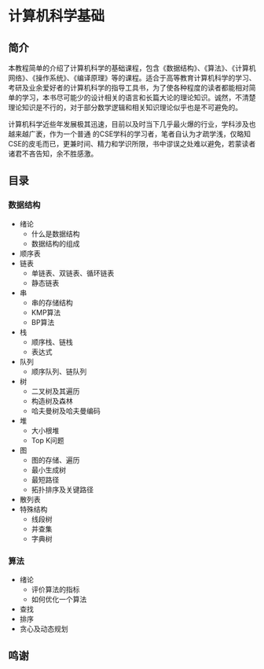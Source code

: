 # 计算机科学基础

## 简介

本教程简单的介绍了计算机科学的基础课程，包含《数据结构》、《算法》、《计算机网络》、《操作系统》、《编译原理》等的课程。适合于高等教育计算机科学的学习、考研及业余爱好者的计算机科学的指导工具书，为了使各种程度的读者都能相对简单的学习，本书尽可能少的设计相关的语言和长篇大论的理论知识。诚然，不清楚理论知识是不行的，对于部分数学逻辑和相关知识理论似乎也是不可避免的。            

计算机科学近些年发展极其迅速，目前以及时当下几乎最火爆的行业，学科涉及也越来越广袤，作为一个普通
的CSE学科的学习者，笔者自认为才疏学浅，仅略知CSE的皮毛而已，更兼时间、精力和学识所限，书中谬误之处难以避免，若蒙读者诸君不吝告知，余不胜感激。

## 目录

### 数据结构

- 绪论
  - 什么是数据结构
  - 数据结构的组成
- 顺序表
- 链表
  - 单链表、双链表、循环链表
  - 静态链表
- 串
  - 串的存储结构
  - KMP算法
  - BP算法
- 栈
  - 顺序栈、链栈
  - 表达式
- 队列
  - 顺序队列、链队列
- 树
  - 二叉树及其遍历
  - 构造树及森林
  - 哈夫曼树及哈夫曼编码
- 堆
  - 大小根堆
  - Top K问题
- 图
  - 图的存储、遍历
  - 最小生成树
  - 最短路径
  - 拓扑排序及关键路径
- 散列表
- 特殊结构
  - 线段树
  - 并查集
  - 字典树

### 算法

- 绪论
  - 评价算法的指标
  - 如何优化一个算法
- 查找
- 排序
- 贪心及动态规划

### 

## 鸣谢

